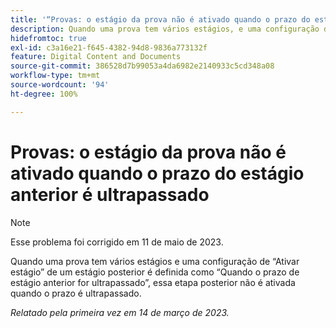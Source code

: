 ```yaml
---
title: '“Provas: o estágio da prova não é ativado quando o prazo do estágio anterior é ultrapassado”'
description: Quando uma prova tem vários estágios, e uma configuração de Ativar estágio de um estágio posterior está definida como Quando o prazo do estágio anterior for ultrapassado, esse estágio posterior não é ativado quando o prazo é ultrapassado.
hidefromtoc: true
exl-id: c3a16e21-f645-4382-94d8-9836a773132f
feature: Digital Content and Documents
source-git-commit: 386528d7b99053a4da6982e2140933c5cd348a08
workflow-type: tm+mt
source-wordcount: '94'
ht-degree: 100%

---
```


# Provas: o estágio da prova não é ativado quando o prazo do estágio anterior é ultrapassado

<!--This article is on the WF and WFP TOC-->

>[!NOTE]
>
>Esse problema foi corrigido em 11 de maio de 2023.

Quando uma prova tem vários estágios e uma configuração de “Ativar estágio” de um estágio posterior é definida como “Quando o prazo de estágio anterior for ultrapassado”, essa etapa posterior não é ativada quando o prazo é ultrapassado.

_Relatado pela primeira vez em 14 de março de 2023._
